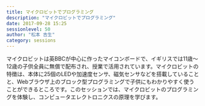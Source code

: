 ```yaml
---
title: マイクロビットでプログラミング
description: "マイクロビットでプログラミング"
date: 2017-09-28 15:25
sessionlevel: 50
author: "松本 吉生"
category: sessions
---
```

マイクロビットは英BBCが中心に作ったマイコンボードで、イギリスでは11歳〜12歳の子供全員に無償で配布され、授業で活用されています。マイクロビットの特徴は、本体に25個のLEDや加速度センサ、磁気センサなどを搭載していることと、Webブラウザ上のブロック型プログラミングで子供にもわかりやすく使うことができるところです。このセッションでは、マイクロビットのプログラミングを体験し、コンピュータエレクトロニクスの原理を学びます。

